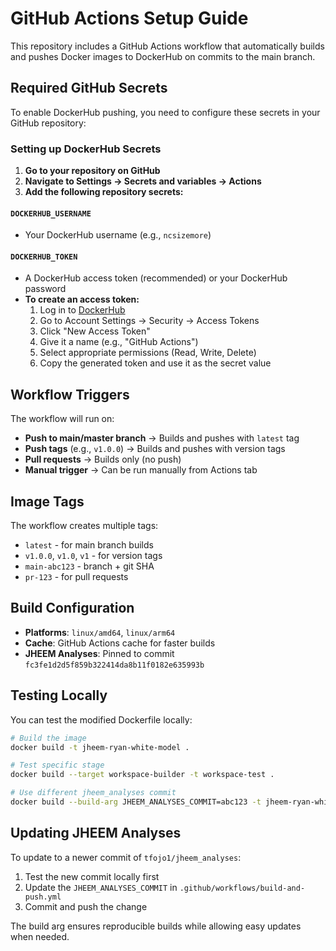 # GitHub Actions Setup Guide

This repository includes a GitHub Actions workflow that automatically builds and pushes Docker images to DockerHub on commits to the main branch.

## Required GitHub Secrets

To enable DockerHub pushing, you need to configure these secrets in your GitHub repository:

### Setting up DockerHub Secrets

1. **Go to your repository on GitHub**
2. **Navigate to Settings → Secrets and variables → Actions**
3. **Add the following repository secrets:**

#### `DOCKERHUB_USERNAME`
- Your DockerHub username (e.g., `ncsizemore`)

#### `DOCKERHUB_TOKEN`
- A DockerHub access token (recommended) or your DockerHub password
- **To create an access token:**
  1. Log in to [DockerHub](https://hub.docker.com)
  2. Go to Account Settings → Security → Access Tokens
  3. Click "New Access Token"
  4. Give it a name (e.g., "GitHub Actions")
  5. Select appropriate permissions (Read, Write, Delete)
  6. Copy the generated token and use it as the secret value

## Workflow Triggers

The workflow will run on:
- **Push to main/master branch** → Builds and pushes with `latest` tag
- **Push tags** (e.g., `v1.0.0`) → Builds and pushes with version tags
- **Pull requests** → Builds only (no push)
- **Manual trigger** → Can be run manually from Actions tab

## Image Tags

The workflow creates multiple tags:
- `latest` - for main branch builds
- `v1.0.0`, `v1.0`, `v1` - for version tags
- `main-abc123` - branch + git SHA
- `pr-123` - for pull requests

## Build Configuration

- **Platforms**: `linux/amd64`, `linux/arm64`
- **Cache**: GitHub Actions cache for faster builds
- **JHEEM Analyses**: Pinned to commit `fc3fe1d2d5f859b322414da8b11f0182e635993b`

## Testing Locally

You can test the modified Dockerfile locally:

```bash
# Build the image
docker build -t jheem-ryan-white-model .

# Test specific stage
docker build --target workspace-builder -t workspace-test .

# Use different jheem_analyses commit
docker build --build-arg JHEEM_ANALYSES_COMMIT=abc123 -t jheem-ryan-white-model .
```

## Updating JHEEM Analyses

To update to a newer commit of `tfojo1/jheem_analyses`:

1. Test the new commit locally first
2. Update the `JHEEM_ANALYSES_COMMIT` in `.github/workflows/build-and-push.yml`
3. Commit and push the change

The build arg ensures reproducible builds while allowing easy updates when needed.
